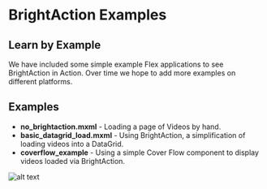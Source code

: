 # BrightAction Examples

## Learn by Example
We have included some simple example Flex applications to see BrightAction in Action.  Over time we hope to add more examples on different platforms.

## Examples

* **no_brightaction.mxml** - Loading a page of Videos by hand.
* **basic_datagrid_load.mxml** - Using BrightAction, a simplification of loading videos into a DataGrid. 
* **coverflow_example** - Using a simple Cover Flow component to display videos loaded via BrightAction.
       

![alt text](http://allenmanning.com/images/brightaction/BrightAction.PNG "BrightAction")

